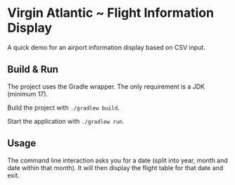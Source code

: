 # Virgin Atlantic ~ Flight Information Display

A quick demo for an airport information display based on CSV input. 

## Build & Run

The project uses the Gradle wrapper. The only requirement is a JDK (minimum 17).

Build the project with `./gradlew build`.

Start the application with `./gradlew run`.

## Usage

The command line interaction asks you for a date (split into year, month and date within that month). It will then display the flight table for that date and exit. 